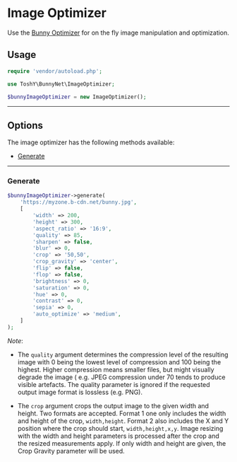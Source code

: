 # Image Optimizer

Use the [Bunny Optimizer](https://docs.bunny.net/docs/stream-image-processing) for on the fly image manipulation and
optimization.

## Usage

```php
require 'vendor/autoload.php';

use ToshY\BunnyNet\ImageOptimizer;

$bunnyImageOptimizer = new ImageOptimizer();
```

---

## Options

The image optimizer has the following methods available:

* [Generate](#generate)

---

### Generate

```php
$bunnyImageOptimizer->generate(
    'https://myzone.b-cdn.net/bunny.jpg',
    [
        'width' => 200,
        'height' => 300,
        'aspect_ratio' => '16:9',
        'quality' => 85,
        'sharpen' => false,
        'blur' => 0,
        'crop' => '50,50',
        'crop_gravity' => 'center',
        'flip' => false,
        'flop' => false,
        'brightness' => 0,
        'saturation' => 0,
        'hue' => 0,
        'contrast' => 0,
        'sepia' => 0,
        'auto_optimize' => 'medium',        
    ]
);
```

*Note*:

* The `quality` argument determines the compression level of the resulting image with 0 being the lowest level of
  compression and 100 being the highest. Higher compression means smaller files, but might visually degrade the image (
  e.g. JPEG compression under 70 tends to produce visible artefacts. The quality parameter is ignored if the requested
  output image format is lossless (e.g. PNG).

* The `crop` argument crops the output image to the given width and height. Two formats are accepted. Format 1 one only
  includes the width and height of the crop, `width,height`. Format 2 also includes the X and Y position where the crop
  should start, `width,height,x,y`. Image resizing with the width and height parameters is processed after the crop and
  the resized measurements apply. If only width and height are given, the Crop Gravity parameter will be used.